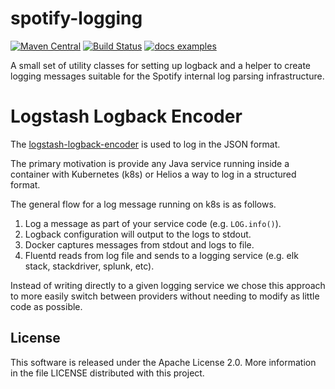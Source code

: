 spotify-logging
===============

[![Maven Central](https://maven-badges.herokuapp.com/maven-central/com.spotify/logging/badge.svg)](https://maven-badges.herokuapp.com/maven-central/com.spotify/logging) [![Build Status](https://travis-ci.org/spotify/logging-java.svg?branch=master)](https://travis-ci.org/spotify/logging-java) [![docs examples](https://sourcegraph.com/api/repos/github.com/spotify/logging-java/.badges/docs-examples.svg)](https://sourcegraph.com/github.com/spotify/logging-java)


A small set of utility classes for setting up logback and a helper to
create logging messages suitable for the Spotify internal log parsing
infrastructure.


# Logstash Logback Encoder


The [logstash-logback-encoder](https://github.com/logstash/logstash-logback-encoder) is used to log
in the JSON format.


The primary motivation is provide any Java service running inside a container with Kubernetes (k8s) or Helios a way
to log in a structured format.

The general flow for a log message running on k8s is as follows.

1. Log a message as part of your service code (e.g. `LOG.info()`).
1. Logback configuration will output to the logs to stdout.
1. Docker captures messages from stdout and logs to file.
1. Fluentd reads from log file and sends to a logging service (e.g. elk stack, stackdriver, splunk, etc).

Instead of writing directly to a given logging service we chose this approach to more easily switch between
providers without needing to modify as little code as possible.


## License

This software is released under the Apache License 2.0. More information
in the file LICENSE distributed with this project.
